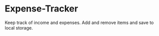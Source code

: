 # Expense-Tracker
Keep track of income and expenses. Add and remove items and save to local storage.
